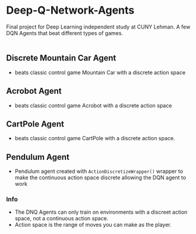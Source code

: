 # Deep-Q-Network-Agents
Final project for Deep Learning independent study at CUNY Lehman. A few DQN Agents that beat different types of games.<br><br>
## Discrete Mountain Car Agent <br>
- beats classic control game Mountain Car with a discrete action space <br>
## Acrobot Agent <br>
- beats classic control game Acrobot with a discrete action space <br>
## CartPole Agent <br>
- beats classic control game CartPole with a discrete action space. <br>
## Pendulum Agent <br>
- Pendulum agent created with `ActionDiscretizeWrapper()` wrapper to make the continuous action space discrete allowing the DQN agent to work <br>
### Info
- The DNQ Agents can only train on environments with a discreet action space, not a continuous action space.
- Action space is the range of moves you can make as the player.
